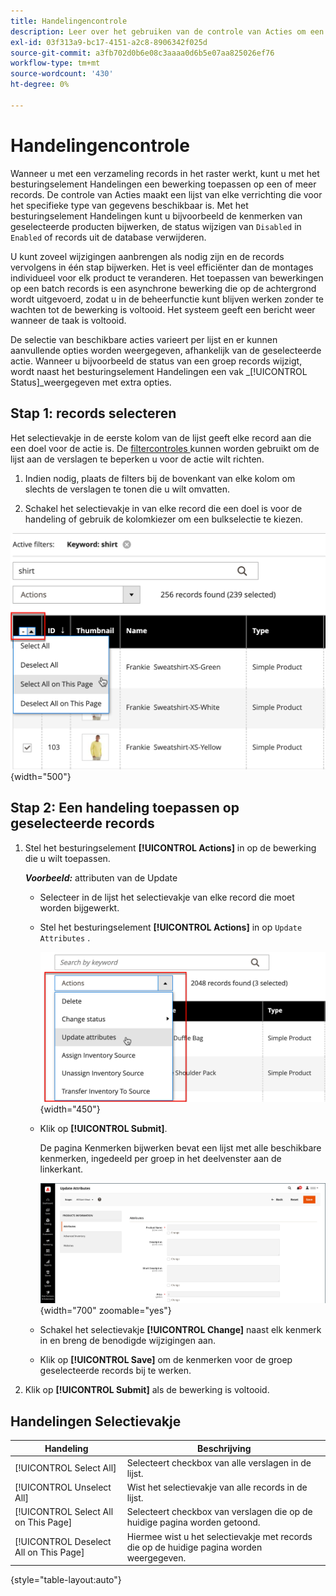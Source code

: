 ```yaml
---
title: Handelingencontrole
description: Leer over het gebruiken van de controle van Acties om een verrichting op één of meerdere verslagen in Admin toe te passen.
exl-id: 03f313a9-bc17-4151-a2c8-8906342f025d
source-git-commit: a3fb702d0b6e08c3aaaa0d6b5e07aa825026ef76
workflow-type: tm+mt
source-wordcount: '430'
ht-degree: 0%

---
```


# Handelingencontrole

Wanneer u met een verzameling records in het raster werkt, kunt u met het besturingselement Handelingen een bewerking toepassen op een of meer records. De controle van Acties maakt een lijst van elke verrichting die voor het specifieke type van gegevens beschikbaar is. Met het besturingselement Handelingen kunt u bijvoorbeeld de kenmerken van geselecteerde producten bijwerken, de status wijzigen van `Disabled` in `Enabled` of records uit de database verwijderen.

U kunt zoveel wijzigingen aanbrengen als nodig zijn en de records vervolgens in één stap bijwerken. Het is veel efficiënter dan de montages individueel voor elk product te veranderen. Het toepassen van bewerkingen op een batch records is een asynchrone bewerking die op de achtergrond wordt uitgevoerd, zodat u in de beheerfunctie kunt blijven werken zonder te wachten tot de bewerking is voltooid. Het systeem geeft een bericht weer wanneer de taak is voltooid.

De selectie van beschikbare acties varieert per lijst en er kunnen aanvullende opties worden weergegeven, afhankelijk van de geselecteerde actie. Wanneer u bijvoorbeeld de status van een groep records wijzigt, wordt naast het besturingselement Handelingen een vak _[!UICONTROL Status]_weergegeven met extra opties.

## Stap 1: records selecteren

Het selectievakje in de eerste kolom van de lijst geeft elke record aan die een doel voor de actie is. De [ filtercontroles ](admin-grid-controls.md) kunnen worden gebruikt om de lijst aan de verslagen te beperken u voor de actie wilt richten.

1. Indien nodig, plaats de filters bij de bovenkant van elke kolom om slechts de verslagen te tonen die u wilt omvatten.

1. Schakel het selectievakje in van elke record die een doel is voor de handeling of gebruik de kolomkiezer om een bulkselectie te kiezen.

![ Uitgezocht of deselecteer allen of allen op pagina ](./assets/action-change-selection.png){width="500"}

## Stap 2: Een handeling toepassen op geselecteerde records

1. Stel het besturingselement **[!UICONTROL Actions]** in op de bewerking die u wilt toepassen.

   **_Voorbeeld:_** attributen van de Update

   - Selecteer in de lijst het selectievakje van elke record die moet worden bijgewerkt.

   - Stel het besturingselement **[!UICONTROL Actions]** in op `Update Attributes` .

     ![ selecteer de actie van Attributen van de Update ](./assets/action-select.png){width="450"}

   - Klik op **[!UICONTROL Submit]**.

     De pagina Kenmerken bijwerken bevat een lijst met alle beschikbare kenmerken, ingedeeld per groep in het deelvenster aan de linkerkant.

     ![ pagina van Attributen van de Update ](./assets/action-update-attributes.png){width="700" zoomable="yes"}

   - Schakel het selectievakje **[!UICONTROL Change]** naast elk kenmerk in en breng de benodigde wijzigingen aan.

   - Klik op **[!UICONTROL Save]** om de kenmerken voor de groep geselecteerde records bij te werken.

1. Klik op **[!UICONTROL Submit]** als de bewerking is voltooid.

## Handelingen Selectievakje

| Handeling | Beschrijving |
|--- |--- |
| [!UICONTROL Select All] | Selecteert checkbox van alle verslagen in de lijst. |
| [!UICONTROL Unselect All] | Wist het selectievakje van alle records in de lijst. |
| [!UICONTROL Select All on This Page] | Selecteert checkbox van verslagen die op de huidige pagina worden getoond. |
| [!UICONTROL Deselect All on This Page] | Hiermee wist u het selectievakje met records die op de huidige pagina worden weergegeven. |

{style="table-layout:auto"}
